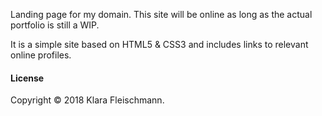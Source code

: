 Landing page for my domain. This site will be online as long as the actual portfolio is still a WIP.

It is a simple site based on HTML5 & CSS3 and includes links to relevant online profiles.

#### License
Copyright © 2018 Klara Fleischmann.
